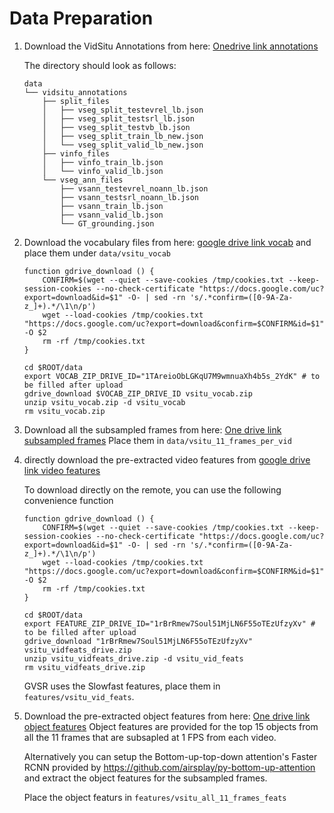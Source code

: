 # Data Preparation

1.  Download the VidSitu Annotations from here: [Onedrive link annotations](https://iiitaphyd-my.sharepoint.com/:u:/g/personal/zeeshan_khan_research_iiit_ac_in/EVgGBdurnitAlPwIsf4dlvABXmlVSZhFTMa-a5LSuE7ibA?e=SiMvhB)

    The directory should look as follows:

    ```
    data
    └── vidsitu_annotations
        ├── split_files
        │   ├── vseg_split_testevrel_lb.json
        │   ├── vseg_split_testsrl_lb.json
        │   ├── vseg_split_testvb_lb.json
        │   ├── vseg_split_train_lb_new.json
        │   └── vseg_split_valid_lb_new.json
        ├── vinfo_files
        │   ├── vinfo_train_lb.json
        │   └── vinfo_valid_lb.json
        └── vseg_ann_files
            ├── vsann_testevrel_noann_lb.json
            ├── vsann_testsrl_noann_lb.json
            ├── vsann_train_lb.json
            ├── vsann_valid_lb.json
            └── GT_grounding.json
    ```

2. Download the vocabulary files from here: [google drive link vocab](https://drive.google.com/file/d/1TAreioObLGKqU7M9wmnuaXh4b5s_2YdK/view?usp=sharing) 
and place them under `data/vsitu_vocab`
    ```
    function gdrive_download () {
        CONFIRM=$(wget --quiet --save-cookies /tmp/cookies.txt --keep-session-cookies --no-check-certificate "https://docs.google.com/uc?export=download&id=$1" -O- | sed -rn 's/.*confirm=([0-9A-Za-z_]+).*/\1\n/p')
        wget --load-cookies /tmp/cookies.txt "https://docs.google.com/uc?export=download&confirm=$CONFIRM&id=$1" -O $2
        rm -rf /tmp/cookies.txt
    }

    cd $ROOT/data
    export VOCAB_ZIP_DRIVE_ID="1TAreioObLGKqU7M9wmnuaXh4b5s_2YdK" # to be filled after upload
    gdrive_download $VOCAB_ZIP_DRIVE_ID vsitu_vocab.zip
    unzip vsitu_vocab.zip -d vsitu_vocab
    rm vsitu_vocab.zip
    ```

3. Download all the subsampled frames from here: [One drive link subsampled frames](https://iiitaphyd-my.sharepoint.com/:u:/g/personal/zeeshan_khan_research_iiit_ac_in/ETC5KbWNsGVMmutDluGfXsoBBkNyPoUJLJHnpa5AOaVLvw?e=tlwFrH)
    Place them in `data/vsitu_11_frames_per_vid`

4.  directly download the pre-extracted video features from [google drive link video features](https://drive.google.com/file/d/1rBrRmew7Soul51MjLN6F55oTEzUfzyXv/view)

    To download directly on the remote, you can use the following convenience function

    ```
    function gdrive_download () {
        CONFIRM=$(wget --quiet --save-cookies /tmp/cookies.txt --keep-session-cookies --no-check-certificate "https://docs.google.com/uc?export=download&id=$1" -O- | sed -rn 's/.*confirm=([0-9A-Za-z_]+).*/\1\n/p')
        wget --load-cookies /tmp/cookies.txt "https://docs.google.com/uc?export=download&confirm=$CONFIRM&id=$1" -O $2
        rm -rf /tmp/cookies.txt
    }

    cd $ROOT/data
    export FEATURE_ZIP_DRIVE_ID="1rBrRmew7Soul51MjLN6F55oTEzUfzyXv" # to be filled after upload
    gdrive_download "1rBrRmew7Soul51MjLN6F55oTEzUfzyXv" vsitu_vidfeats_drive.zip
    unzip vsitu_vidfeats_drive.zip -d vsitu_vid_feats
    rm vsitu_vidfeats_drive.zip
    ```
    GVSR uses the Slowfast features, place them in `features/vsitu_vid_feats`.

5. Download the pre-extracted object features from here: [One drive link object features](https://iiitaphyd-my.sharepoint.com/:f:/g/personal/zeeshan_khan_research_iiit_ac_in/EqAyYmVEEZ1GlfL7qNXf90gBT_cc-kNzj7JQfDOuUD8_LA?e=HzU1PQ)
    Object features are provided for the top 15 objects from all the 11 frames that are subsapled at 1 FPS from each video.

    Alternatively you can setup the Bottom-up-top-down attention's Faster RCNN provided by https://github.com/airsplay/py-bottom-up-attention and extract the object features for the subsampled frames.

    Place the object featurs in `features/vsitu_all_11_frames_feats`



